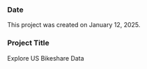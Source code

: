### Date
This project was created on January 12, 2025.

### Project Title
Explore US Bikeshare Data
